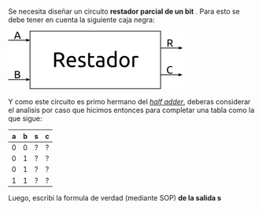 Se necesita diseñar un circuito **restador parcial de un bit** . Para esto se debe tener en cuenta la siguiente caja negra: 

![Restador](https://github.com/Orga-UNQ/mumuki-guia-bajo-nivel-logica-digital/blob/master/assets/restador.png?raw=true "caja negra del restador de un bit")

Y como este circuito es primo hermano del [*half adder*](http://orga-unq.mumuki.io/exercises/2178-bajo-nivel-logica-digital-circuitos-aritmeticos-half-adder), deberas considerar el analisis por caso que hicimos entonces para completar una tabla como la que sigue:

|a| b | s | c |
|:---:|:---:|:---:|:---:|
|0 | 0 | ? | ? |
|0 | 1 | ? | ? |
|0 | 1 | ? | ? |
|1 | 1 | ? | ? |

Luego, escribi la formula de verdad (mediante SOP) **de la salida s**
